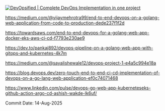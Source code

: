 [![DevOpsified | Complete DevOps Implementation in one project](https://img.youtube.com/vi/HGu9sgoHaJ0/0.jpg)](https://www.youtube.com/watch?v=HGu9sgoHaJ0)





https://medium.com/@vijaymehrotra99/end-to-end-devops-on-a-golang-web-application-from-code-to-production-dede237f1f2d


https://towardsaws.com/end-to-end-devops-for-a-golang-web-app-docker-eks-aws-ci-cd-f7793e230ae9


https://dev.to/pankaj892/devops-pipeline-on-a-golang-web-app-with-gitops-and-kubernetes-4k7m


https://medium.com/@sayalishewale12/devops-project-1-e4a5c994e18a


https://blog.devops.dev/zero-touch-end-to-end-ci-cd-implementation-of-devops-on-a-go-lang-web-application-ef0c74071468


https://www.linkedin.com/pulse/devops-go-web-app-kuberneteseks-github-action-argo-cd-ashish-wakde-lk6uf/








Commit Date: 14-Aug-2025
